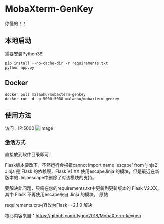 # MobaXterm-GenKey
你懂的！！

## 本地启动
需要安装Python3!!!
```
pip install --no-cache-dir -r requirements.txt
python app.py
```

## Docker
```
docker pull malaohu/mobaxterm-genkey
docker run -d -p 5000:5000 malaohu/mobaxterm-genkey
```


## 使用方法
访问：IP:5000
![image](https://user-images.githubusercontent.com/8140841/116803404-e94c8300-ab49-11eb-83db-ad0246ebedd3.png)

### 激活方式
直接放到软件目录即可！

Flask版本要改下，不然运行会报错cannot import name 'escape' from 'jinja2'
Jinja 是 Fl​​ask 的依赖项，Flask V1.XX 使用escapeJinja 的模块，但是最近在新版本的 Jinjaescape中删除了对该模块的支持。

要解决此问题，只需在您的requirements.txt中更新到更新版本的 Flask V2.XX，其中 Flask 不再使用escape来自 Jinja 的模块。
原帖

requirements.txt内容改为Flask==2.1.0
解决


核心内容来自：https://github.com/flygon2018/MobaXterm-keygen
